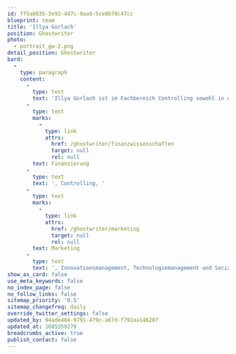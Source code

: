 ```yaml
---
id: ff5a8835-3e93-4d7c-9aa9-5ce0b70c47cc
blueprint: team
title: 'Illya Gorlach'
position: Ghostwriter
photo:
  - portrait_gw-2.png
detail_position: Ghostwriter
bard:
  -
    type: paragraph
    content:
      -
        type: text
        text: 'Illya Gorlach ist im Fachbereich Controlling sowohl in der Forschung als auch der Lehre tätig. Im Rahmen seiner akademischen Ausbildung, hat Illya Gorlach sich insbesondere auf die Fachbereiche Investition und '
      -
        type: text
        marks:
          -
            type: link
            attrs:
              href: /ghostwriter/finanzwissenschaften
              target: null
              rel: null
        text: Finanzierung
      -
        type: text
        text: ', Controlling, '
      -
        type: text
        marks:
          -
            type: link
            attrs:
              href: /ghostwriter/marketing
              target: null
              rel: null
        text: Marketing
      -
        type: text
        text: ', Innovationsmanagement, Technologiemanagement und Social Media fokussiert. Als Ghostwriter bei GWriters ist er in der Lage, seine Erfahrung und Fähigkeiten täglich einzusetzen und Andere beim Erreichen ihrer Ziele zu unterstützen. Als Ghostwriter legt Illya Gorlach einen hohen Wert auf einen professionellen Umgang mit Kunden und deren Zufriedenheit. Darüber hinaus spricht  er fünf Sprachen und verfügt über die Fähigkeit, sich schnell und gründlich in neue Themen einzuarbeiten.'
show_as_card: false
use_meta_keywords: false
no_index_page: false
no_follow_links: false
sitemap_priority: '0.5'
sitemap_changefreq: daily
override_twitter_settings: false
updated_by: 94ade404-9791-479c-a67d-f792aa146207
updated_at: 1685359279
breadcrumbs_active: true
publish_contact: false
---
```

